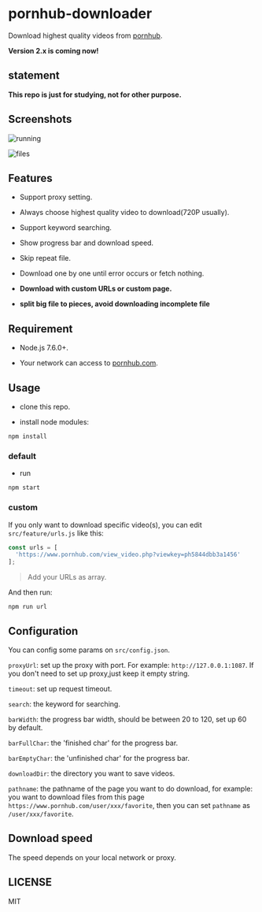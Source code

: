 
# pornhub-downloader

Download highest quality videos from [pornhub](https://pornhub.com).

**Version 2.x is coming now!**

## statement

**This repo is just for studying, not for other purpose.**

## Screenshots

![running](./imgs/running.png)

![files](./imgs/files.jpg)

## Features

* Support proxy setting.

* Always choose highest quality video to download(720P usually).

* Support keyword searching.

* Show progress bar and download speed.

* Skip repeat file.

* Download one by one until error occurs or fetch nothing.

* **Download with custom URLs or custom page.**

* **split big file to pieces, avoid downloading incomplete file**

## Requirement

* Node.js 7.6.0+.

* Your network can access to [pornhub.com](https://www.pornhub.com).

## Usage

* clone this repo.

* install node modules:

```shell
npm install
```

### default

* run

```shell
npm start
```

### custom

If you only want to download specific video(s), you can edit `src/feature/urls.js` like this:

```js
const urls = [
  'https://www.pornhub.com/view_video.php?viewkey=ph5844dbb3a1456'
];
```

> Add your URLs as array.

And then run:

```shell
npm run url
```

## Configuration

You can config some params on `src/config.json`.

`proxyUrl`: set up the proxy with port. For example: `http://127.0.0.1:1087`.
If you don't need to set up proxy,just keep it empty string.

`timeout`: set up request timeout.

`search`: the keyword for searching.

`barWidth`: the progress bar width, should be between 20 to 120, set up 60 by default.

`barFullChar`: the 'finished char' for the progress bar.

`barEmptyChar`: the 'unfinished char' for the progress bar.

`downloadDir`: the directory you want to save videos.

`pathname`: the pathname of the page you want to do download, for example: you want to download files from this page `https://www.pornhub.com/user/xxx/favorite`, then you can set `pathname` as `/user/xxx/favorite`.

## Download speed

The speed depends on your local network or proxy.

## LICENSE

MIT
